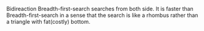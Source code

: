 
Bidireaction Breadth-first-search searches from both side. It is faster than Breadth-first-search in a sense that the search is like a rhombus rather than a triangle with fat(costly) bottom.
